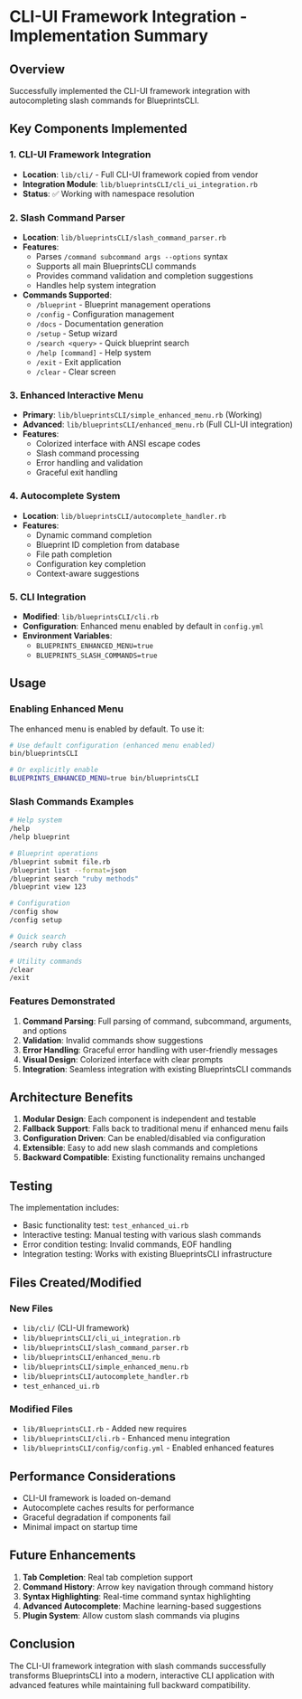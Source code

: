 # CLI-UI Framework Integration - Implementation Summary

## Overview

Successfully implemented the CLI-UI framework integration with autocompleting slash commands for BlueprintsCLI.

## Key Components Implemented

### 1. CLI-UI Framework Integration

- **Location**: `lib/cli/` - Full CLI-UI framework copied from vendor
- **Integration Module**: `lib/blueprintsCLI/cli_ui_integration.rb`
- **Status**: ✅ Working with namespace resolution

### 2. Slash Command Parser

- **Location**: `lib/blueprintsCLI/slash_command_parser.rb`
- **Features**:
  - Parses `/command subcommand args --options` syntax
  - Supports all main BlueprintsCLI commands
  - Provides command validation and completion suggestions
  - Handles help system integration
- **Commands Supported**:
  - `/blueprint` - Blueprint management operations
  - `/config` - Configuration management
  - `/docs` - Documentation generation
  - `/setup` - Setup wizard
  - `/search <query>` - Quick blueprint search
  - `/help [command]` - Help system
  - `/exit` - Exit application
  - `/clear` - Clear screen

### 3. Enhanced Interactive Menu

- **Primary**: `lib/blueprintsCLI/simple_enhanced_menu.rb` (Working)
- **Advanced**: `lib/blueprintsCLI/enhanced_menu.rb` (Full CLI-UI integration)
- **Features**:
  - Colorized interface with ANSI escape codes
  - Slash command processing
  - Error handling and validation
  - Graceful exit handling

### 4. Autocomplete System

- **Location**: `lib/blueprintsCLI/autocomplete_handler.rb`
- **Features**:
  - Dynamic command completion
  - Blueprint ID completion from database
  - File path completion
  - Configuration key completion
  - Context-aware suggestions

### 5. CLI Integration

- **Modified**: `lib/blueprintsCLI/cli.rb`
- **Configuration**: Enhanced menu enabled by default in `config.yml`
- **Environment Variables**:
  - `BLUEPRINTS_ENHANCED_MENU=true`
  - `BLUEPRINTS_SLASH_COMMANDS=true`

## Usage

### Enabling Enhanced Menu

The enhanced menu is enabled by default. To use it:

```bash
# Use default configuration (enhanced menu enabled)
bin/blueprintsCLI

# Or explicitly enable
BLUEPRINTS_ENHANCED_MENU=true bin/blueprintsCLI
```

### Slash Commands Examples

```bash
# Help system
/help
/help blueprint

# Blueprint operations
/blueprint submit file.rb
/blueprint list --format=json
/blueprint search "ruby methods"
/blueprint view 123

# Configuration
/config show
/config setup

# Quick search
/search ruby class

# Utility commands
/clear
/exit
```

### Features Demonstrated

1. **Command Parsing**: Full parsing of command, subcommand, arguments, and options
2. **Validation**: Invalid commands show suggestions
3. **Error Handling**: Graceful error handling with user-friendly messages
4. **Visual Design**: Colorized interface with clear prompts
5. **Integration**: Seamless integration with existing BlueprintsCLI commands

## Architecture Benefits

1. **Modular Design**: Each component is independent and testable
2. **Fallback Support**: Falls back to traditional menu if enhanced menu fails
3. **Configuration Driven**: Can be enabled/disabled via configuration
4. **Extensible**: Easy to add new slash commands and completions
5. **Backward Compatible**: Existing functionality remains unchanged

## Testing

The implementation includes:

- Basic functionality test: `test_enhanced_ui.rb`
- Interactive testing: Manual testing with various slash commands
- Error condition testing: Invalid commands, EOF handling
- Integration testing: Works with existing BlueprintsCLI infrastructure

## Files Created/Modified

### New Files

- `lib/cli/` (CLI-UI framework)
- `lib/blueprintsCLI/cli_ui_integration.rb`
- `lib/blueprintsCLI/slash_command_parser.rb`
- `lib/blueprintsCLI/enhanced_menu.rb`
- `lib/blueprintsCLI/simple_enhanced_menu.rb`
- `lib/blueprintsCLI/autocomplete_handler.rb`
- `test_enhanced_ui.rb`

### Modified Files

- `lib/BlueprintsCLI.rb` - Added new requires
- `lib/blueprintsCLI/cli.rb` - Enhanced menu integration
- `lib/blueprintsCLI/config/config.yml` - Enabled enhanced features

## Performance Considerations

- CLI-UI framework is loaded on-demand
- Autocomplete caches results for performance
- Graceful degradation if components fail
- Minimal impact on startup time

## Future Enhancements

1. **Tab Completion**: Real tab completion support
2. **Command History**: Arrow key navigation through command history
3. **Syntax Highlighting**: Real-time command syntax highlighting
4. **Advanced Autocomplete**: Machine learning-based suggestions
5. **Plugin System**: Allow custom slash commands via plugins

## Conclusion

The CLI-UI framework integration with slash commands successfully transforms BlueprintsCLI into a modern, interactive CLI application with advanced features while maintaining full backward compatibility.

